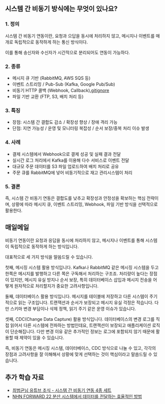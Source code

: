 ## 시스템 간 비동기 방식에는 무엇이 있나요? 

### 1. 정의
시스템 간 비동기 연동이란, 요청과 으답을 동시에 처리하지 않고, 메시지나 이벤트를 매개로 독립적으로 동작하게 하는 통신 방식이다.

이를 통해 송신자와 수신자가 시간적으로 분리되어도 연동이 가능하다.

### 2. 종류
- 메시지 큐 기반 (RabbitMQ, AWS SQS 등)
- 이벤트 스트리밍 / Pub-Sub (Kafka, Google Pub/Sub)
- 비동기 HTTP 콜백 (Webhook, Callback)[.gitignore](../../.gitignore)
- 파일 기반 교환 (FTP, S3, 배치 처리 등)

### 3. 특징
- 장점: 시스템 간 결합도 감소 / 확장성 향상 / 장애 격리 가능
- 단점: 지연 가능성 / 운영 및 모니터링 복잡성 / 순서 보장/중복 처리 이슈 발생

### 4. 사례
- 결제 시스템에서 Webhook으로 결제 성공 및 실패 결과 전달
- 실시간 로그 처리에서 Kafka를 이용해 다수 서비스로 이벤트 전달
- 대규모 주문 데이터를 S3 파일 업로드하여 배치 처리로 공유
- 주문 큐를 RabbitMQ에 넣어 비동기적으로 재고 관리시스템이 처리

### 5. 결론
즉, 시스템 간 비동기 연동은 결합도를 낮추고 확장성과 안정성을 확보하는 핵심 전략이며, 상황에 따라 메시지 큐, 이벤트 스트리밍, Webhook, 파일 기반 방식을 선택적으로 활용한다.


## 매일메일
비동기 연동이란
요청과 응답을 동시에 처리하지 않고,
메시지나 이벤트를 통해 시스템이 독립적으로 동작하게 하는 방식입니다.

대표적으로 세 가지 방식을 말씀드릴 수 있습니다.

첫째, 메시징 시스템 활용 방식입니다.
Kafka나 RabbitMQ 같은 메시징 시스템을 두고
한쪽은 메시지를 발행하고 다른 쪽은 구독해서 처리하는 구조죠.
처리량이 높다는 장점이 있지만,
메시지 유실 방지나 순서 보장,
특히 데이터베이스 삽입과 메시지 전송을 어떻게 원자적으로 처리할지가 중요한 고려사항입니다.

둘째, 데이터베이스 활용 방식입니다.
메시지를 테이블에 저장하고 다른 시스템이 주기적으로 읽는 구조입니다.
트랜잭션과 순서가 보장되고 메시지 유실 걱정은 적습니다.
다만 스키마 변경 부담이나 삭제 정책, 읽기 주기 같은 운영 이슈가 있습니다.

셋째, CDC(Change Data Capture) 활용 방식입니다.
데이터베이스의 변경 로그를 직접 읽어서 다른 시스템에 전파하는 방법인데요,
트랜잭션이 보장되고 애플리케이션 로직이 단순해집니다.
다만 변경 이유 같은 추가적인 정보는 로그에 포함되지 않기 때문에
활용할 때 제약이 있을 수 있습니다.

즉, 비동기 연동은 메시징 시스템, 데이터베이스, CDC 방식으로 나눌 수 있고,
각각의 장점과 고려사항을 잘 이해해서
상황에 맞게 선택하는 것이 핵심이라고 말씀드릴 수 있습니다.

## 추가 학습 자료
- [최범균님 유튜브 초식 - 시스템 간 비동기 연동 4종 세트](https://youtu.be/VIbMOSciFhg?si=ItNEQYFERS0rvmqP)
- [NHN FORWARD 22 분산 시스템에서 데이터를 전달하는 효율적인 방법](https://www.youtube.com/watch?v=uk5fRLUsBfk)

